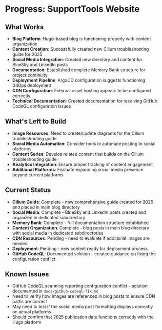 # Progress: SupportTools Website

## What Works
- **Blog Platform**: Hugo-based blog is functioning properly with content organization
- **Content Creation**: Successfully created new Cilium troubleshooting guide for 2025
- **Social Media Integration**: Created new directory and content for BlueSky and LinkedIn posts
- **Documentation**: Established complete Memory Bank structure for project continuity
- **Deployment Pipeline**: ArgoCD configuration suggests functioning GitOps deployment
- **CDN Configuration**: External asset hosting appears to be configured correctly
- **Technical Documentation**: Created documentation for resolving GitHub CodeQL configuration issues

## What's Left to Build
- **Image Resources**: Need to create/update diagrams for the Cilium troubleshooting guide
- **Social Media Automation**: Consider tools to automate posting to social platforms
- **Content Series**: Develop related content that builds on the Cilium troubleshooting guide
- **Analytics Integration**: Ensure proper tracking of content engagement
- **Additional Platforms**: Evaluate expanding social media presence beyond current platforms

## Current Status
- **Cilium Guide**: Complete - new comprehensive guide created for 2025 and placed in main blog directory
- **Social Media**: Complete - BlueSky and LinkedIn posts created and organized in dedicated subdirectory
- **Memory Bank**: Complete - full documentation structure established
- **Content Organization**: Complete - blog posts in main blog directory with social media in dedicated subdirectories
- **CDN Resources**: Pending - need to evaluate if additional images are needed
- **Deployment**: Pending - new content ready for deployment process
- **GitHub CodeQL**: Documented solution - created guidance on fixing the configuration conflict

## Known Issues
- GitHub CodeQL scanning reporting configuration conflict - solution documented in `docs/github-codeql-fix.md`
- Need to verify how images are referenced in blog posts to ensure CDN paths are correct
- May need to test if the social media post formatting displays correctly on actual platforms
- Should confirm that 2025 publication date functions correctly with the Hugo platform
